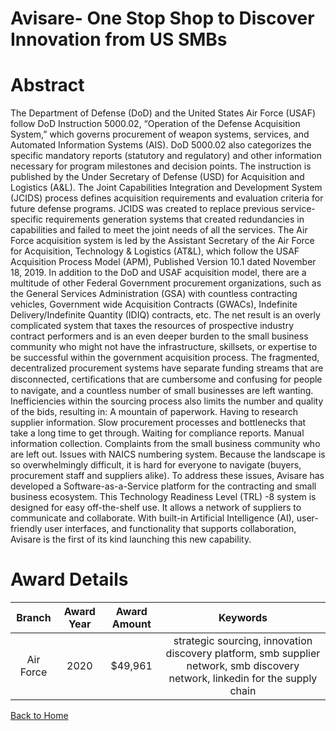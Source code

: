 
Avisare- One Stop Shop to Discover Innovation from US SMBs
==========================================================

# Abstract


The Department of Defense (DoD) and the United States Air Force (USAF) follow DoD Instruction 5000.02, “Operation of the Defense Acquisition System,” which governs procurement of weapon systems, services, and Automated Information Systems (AIS). DoD 5000.02 also categorizes the specific mandatory reports (statutory and regulatory) and other information necessary for program milestones and decision points. The instruction is published by the Under Secretary of Defense (USD) for Acquisition and Logistics (A&L). The Joint Capabilities Integration and Development System (JCIDS) process defines acquisition requirements and evaluation criteria for future defense programs. JCIDS was created to replace previous service-specific requirements generation systems that created redundancies in capabilities and failed to meet the joint needs of all the services. The Air Force acquisition system is led by the Assistant Secretary of the Air Force for Acquisition, Technology & Logistics (AT&L), which follow the USAF Acquisition Process Model (APM), Published Version 10.1 dated November 18, 2019. In addition to the DoD and USAF acquisition model, there are a multitude of other Federal Government procurement organizations, such as the General Services Administration (GSA) with countless contracting vehicles, Government wide Acquisition Contracts (GWACs), Indefinite Delivery/Indefinite Quantity (IDIQ) contracts, etc. The net result is an overly complicated system that taxes the resources of prospective industry contract performers and is an even deeper burden to the small business community who might not have the infrastructure, skillsets, or expertise to be successful within the government acquisition process. The fragmented, decentralized procurement systems have separate funding streams that are disconnected, certiﬁcations that are cumbersome and confusing for people to navigate, and a countless number of small businesses are left wanting. Inefficiencies within the sourcing process also limits the number and quality of the bids, resulting in: A mountain of paperwork. Having to research supplier information. Slow procurement processes and bottlenecks that take a long time to get through. Waiting for compliance reports. Manual information collection. Complaints from the small business community who are left out. Issues with NAICS numbering system. Because the landscape is so overwhelmingly difficult, it is hard for everyone to navigate (buyers, procurement staff and suppliers alike). To address these issues, Avisare has developed a Software-as-a-Service platform for the contracting and small business ecosystem. This Technology Readiness Level (TRL) -8 system is designed for easy off-the-shelf use. It allows a network of suppliers to communicate and collaborate. With built-in Artificial Intelligence (AI), user-friendly user interfaces, and functionality that supports collaboration, Avisare is the first of its kind launching this new capability.  

# Award Details

|Branch|Award Year|Award Amount|Keywords|
| :---: | :---: | :---: | :---: |
|Air Force|2020|$49,961|strategic sourcing, innovation discovery platform, smb supplier network, smb discovery network, linkedin for the supply chain|
  
  


[Back to Home](https://github.com/chrischow/dod_sbir_awards/DJ/#1711)